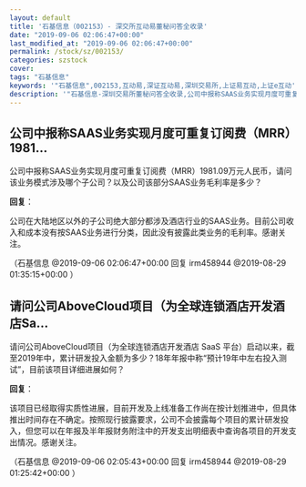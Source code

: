 ```yaml
---
layout: default
title: '石基信息（002153）- 深交所互动易董秘问答全收录'
date: "2019-09-06 02:06:47+00:00"
last_modified_at: "2019-09-06 02:06:47+00:00"
permalink: /stock/sz/002153/
categories: szstock
cover: 
tags: "石基信息"
keywords: '"石基信息",002153,互动易,深证互动易,深圳交易所,上证易互动,上证e互动'
description: '"石基信息-深圳交易所董秘问答全收录,公司中报称SAAS业务实现月度可重复订阅费（MRR）1981.09万元人民币，请问该业务模式涉及哪个子公司？以及公司该部分SAAS业务毛利率是多少？"'
---
```


## 公司中报称SAAS业务实现月度可重复订阅费（MRR）1981...

公司中报称SAAS业务实现月度可重复订阅费（MRR）1981.09万元人民币，请问该业务模式涉及哪个子公司？以及公司该部分SAAS业务毛利率是多少？

**回复**：

公司在大陆地区以外的子公司绝大部分都涉及酒店行业的SAAS业务。目前公司收入和成本没有按SAAS业务进行分类，因此没有披露此类业务的毛利率。感谢关注。 

（石基信息  @2019-09-06 02:06:47+00:00 回复 irm458944  @2019-08-29 01:35:15+00:00 ）

## 请问公司AboveCloud项目（为全球连锁酒店开发酒店Sa...

请问公司AboveCloud项目（为全球连锁酒店开发酒店 SaaS 平台）启动以来，截至2019年中，累计研发投入金额为多少？18年年报中称“预计19年中左右投入测试”，目前该项目详细进展如何？

**回复**：

该项目已经取得实质性进展，目前开发及上线准备工作尚在按计划推进中，但具体推出时间存在不确定。按照现行披露要求，公司不会披露每个项目的累计研发投入，但您可以在年报及半年报财务附注中的开发支出明细表中查询各项目的开发支出情况。感谢关注。 

（石基信息  @2019-09-06 02:05:43+00:00 回复 irm458944  @2019-08-29 01:25:42+00:00 ）

